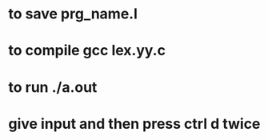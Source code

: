 # to save prg_name.l
# to compile gcc lex.yy.c
# to run ./a.out
# give input and then press ctrl d twice
